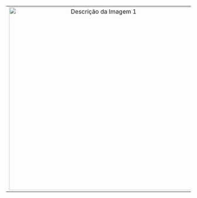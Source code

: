 <table style="border-collapse: collapse; width: 100%; table-layout: fixed;">
  <tr>
    <td align="center">
      <img src="https://i.giphy.com/media/v1.Y2lkPTc5MGI3NjExZjlvc3RoeHd1aHVoc3h6aGZvNDgyb3ZxNDE2ZHJiZmJvNGtuZmc5NCZlcD12MV9pbnRlcm5hbF9naWZfYnlfaWQmY3Q9cw/WmunPY9JAIwfobtjgs/giphy.gif" width="500px" alt="Descrição da Imagem 1">
    </td>
    <td align="center">
      <img src="https://i.giphy.com/media/v1.Y2lkPTc5MGI3NjExdWVzZTZzZTZnMTkwbTd5b3ZwbjBuZGVvY3d4Mm0wNG02b3QyZGxxMSZlcD12MV9pbnRlcm5hbF9naWZfYnlfaWQmY3Q9Zw/8UPLiVu0UNpeb6ndbv/giphy.gif" width="120%" height="90%" alt="Descrição do GIF")">
    </td>
    <td align="center">
      <img src="https://i.giphy.com/media/v1.Y2lkPTc5MGI3NjExZjlvc3RoeHd1aHVoc3h6aGZvNDgyb3ZxNDE2ZHJiZmJvNGtuZmc5NCZlcD12MV9pbnRlcm5hbF9naWZfYnlfaWQmY3Q9cw/WmunPY9JAIwfobtjgs/giphy.gif" width="500px" alt="Descrição da Imagem 3">
    </td>
  </tr>
</table>






